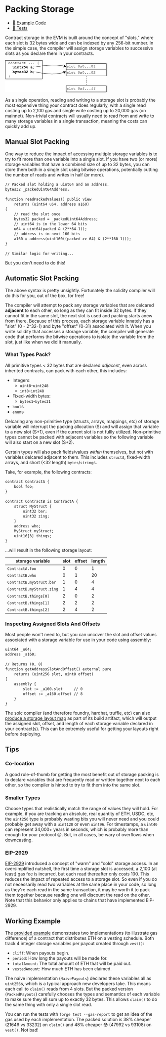 # Packing Storage

- [📜 Example Code](./PackedStoragePayouts.sol)
- [🐞 Tests](../../test/PackedStoragePayouts.t.sol)

Contract storage in the EVM is built around the concept of "slots," where each slot is 32 bytes wide and can be indexed by any 256-bit number. In the simple case, the compiler will assign storage variables to successive slots as you declare them in your contracts.

![slot storage](./slot-storage.png)

As a single operation, reading and writing to a storage slot is probably the most expensive thing your contract does regularly, with a single read costing up to 2,100 gas and single write costing up to 20,000 gas (on mainnet). Non-trivial contracts will usually need to read from and write to many storage variables in a single transaction, meaning the costs can quickly add up.

## Manual Slot Packing

One way to reduce the impact of accessing multiple storage variables is to try to fit more than one variable into a single slot. If you have two (or more) storage variables that have a combined size of up to 32 bytes, you can store them both in a single slot using bitwise operations, potentially cutting the number of reads and writes in half (or more).

```solidity
// Packed slot holding a uint64 and an address.
bytes32 _packedUint64Address;

function readPackedValues() public view
    returns (uint64 u64, address a160)
{
    // read the slot once
    bytes32 packed = _packedUint64Address;
    // uint64 is in the lower 64 bits
    u64 = uint64(packed & (2**64-1));
    // address is in next 160 bits
    a160 = address(uint160((packed >> 64) & (2**160-1)));
}

// Similar logic for writing...
```

But you don't need to do this!

## Automatic Slot Packing
The above syntax is pretty unsightly. Fortunately the solidity compiler will do this for you, out of the box, for free!

The compiler will attempt to pack any storage variables that are delcared **adjacent** to each other, so long as they can fit inside 32 bytes. If they cannot fit in the same slot, the next slot is used and packing starts anew from there. Because of this process, each storage variable innately has a "slot" (0 - 2^32-1) and byte "offset" (0-31) associated with it. When you write solidity that accesses a storage variable, the compiler will generate code that performs the bitwise operations to isolate the variable from the slot, just like when we did it manually.

### What Types Pack?

All primitive types < 32 bytes that are declared *adjacent*, even across inherited contracts, can pack with each other, this includes:

- Integers:
    - `uint8`-`uint248`
    - `int8`-`int248`
- Fixed-width bytes:
  - `bytes1`-`bytes31`
- `bool`s
- `enum`s

Delcaring any non-primitive type (structs, arrays, mappings, etc) of storage variable will interrupt the packing allocation (S) and will assign that variable to a new slot (S+1), even if the current slot is not fullly utilized. Non-primitive types cannot be packed with adjacent variables so the following variable will also start on a new slot (S+2).

Certain types will also pack fields/values *within* themselves, but not with variables delcared adjacent to them. This includes `struct`s, fixed-width arrays, and short (<32 length) `bytes`/`string`s.

Take, for example, the following contracts:
```solidity
contract ContractA {
    bool foo;
}

contract ContractB is ContractA {
    struct MyStruct {
        uint32 bar;
        uint32 zing;
    }
    address who;
    MyStruct myStruct;
    uint16[3] things;
}
```

...will result in the following storage layout:

| storage variable | slot | offset | length |
|------------------|------|--------|--------|
| `ContractA.foo`    | 0    | 0      | 1      |
| `ContractB.who`    | 0    | 1      | 20      |
| `ContractB.myStruct.bar` | 1 | 0 | 4 |
| `ContractB.myStruct.zing` | 1 | 4 | 4 |
| `ContractB.things[0]` | 2 | 0 | 2 |
| `ContractB.things[1]` | 2 | 2 | 2 |
| `ContractB.things[2]` | 2 | 4 | 2 |

### Inspecting Assigned Slots And Offsets

Most people won't need to, but you can uncover the slot and offset values associated with a storage variable for use in your code using assembly:
```solidity
uint64 _u64;
address _a160;

// Returns (0, 8)
function getAddressSlotAndOffset() external pure
    returns (uint256 slot, uint8 offset)
{
    assembly {
        slot := _a160.slot     // 0
        offset := _a160.offset // 8
    }
}
```

The solc compiler (and therefore foundry, hardhat, truffle, etc) can also [produce a storage layout map](https://docs.soliditylang.org/en/v0.8.16/using-the-compiler.html#input-description) as part of its build artifact, which will output the assigned slot, offset, and length of each storage variable declared in your contract(s). This can be extremely useful for getting your layouts right before deploying.

## Tips

### Co-location
A good rule-of-thumb for getting the most benefit out of storage packing is to declare variables that are frequently read or written together next to each other, so the compiler is hinted to try to fit them into the same slot.

### Smaller Types
Choose types that realistically match the range of values they will hold. For example, if you are tracking an absolute, real quantity of ETH, USDC, etc, the `uint256` type is probably wasting bits you will never need and you could probably get away with a `uint128` or even `uint96`. For timestamps, a `uint40` can represent 34,000+ years in seconds, which is probably more than enough for your protocol 😉. But, in all cases, be wary of overflows when downcasting.

### EIP-2929
[EIP-2929](https://eips.ethereum.org/EIPS/eip-2929) introduced a concept of "warm" and "cold" storage access. In an oversimplified nutshell, the first time a storage slot is accessed, a 2,100 (at least) gas fee is incurred, but each read thereafter only costs 100. This reduces the impact of repeated access to a storage slot. So even if you do not necessarily read two variables at the same place in your code, so long as they're each read in the same transaction, it may be worth it to pack them together because reading one will discount the read on the other. Note that this behavior only applies to chains that have implemented EIP-2929.

## Working Example

The [provided example](./PackedStoragePayouts.sol) demonstrates two implementations (to illustrate gas difference) of a contract that distributes ETH on a vesting schedule. Both track 4 integer storage variables per payout created through `vest()`:

- `cliff`: When payouts begin.
- `period`: How long the payouts will be made for.
- `totalAmount`:  The total amount of ETH that will be paid out.
- `vestedAmount`: How much ETH has been claimed.

The naive implementation (`NaivePayouts`) declares these variables all as `uint256`s, which is a typical approach new developers take. This means each call to `claim()` reads from 4 slots. But the packed version (`PackedPayouts`) carefully chooses the types and semantics of each variable to make sure they all sum up to exactly 32 bytes. This allows `claim()` to do the same thing with only a single slot read.

You can run the tests with `forge test --gas-report` to get an idea of the gas used by each implementation. The packed solution is 38% cheaper (21646 vs 33232) on `claim()` and 48% cheaper 😳 (47992 vs 93108) on `vest()`. Not bad!
